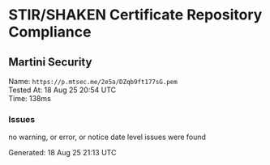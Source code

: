# STIR/SHAKEN Certificate Repository Compliance

## Martini Security

Name: `https://p.mtsec.me/2e5a/DZqb9ft177sG.pem`\
Tested At: 18 Aug 25 20:54 UTC\
Time: 138ms

### Issues

no warning, or error, or notice date level issues were found

Generated: 18 Aug 25 21:13 UTC